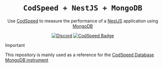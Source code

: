 <div align="center">
<h1><code>CodSpeed + NestJS + MongoDB</code></h1>

Use [CodSpeed](https://codspeed.io) to measure the performance of a [NestJS](https://nestjs.com) application using [MongoDB](https://www.mongodb.com)

[![Discord](https://img.shields.io/badge/chat%20on-discord-7289da.svg)](https://discord.com/invite/MxpaCfKSqF)
[![CodSpeed Badge](https://img.shields.io/endpoint?url=https://codspeed.io/badge.json)](https://codspeed.io/CodSpeedHQ/codspeed-nestjs-mongodb)

</div>

> [!IMPORTANT]
> This repository is mainly used as a reference for the [CodSpeed Database MongoDB instrument](https://docs.codspeed.io/features/databases/)
